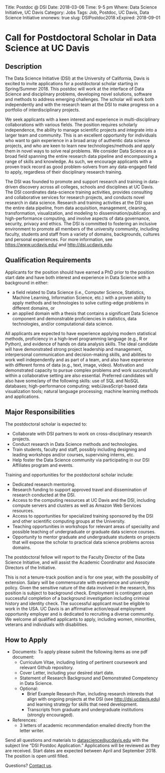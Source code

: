 Title: Postdoc @ DSI
Date: 2018-03-06
Time: 9-5 pm
Where: Data Science Initiative, UC Davis
Category: Jobs
Tags: Job, Postdoc, UC Davis, Data Science Initiative
xnonews: true
slug: DSIPostdoc2018
xExpired: 2018-09-01

# Call for Postdoctoral Scholar in Data Science at UC Davis

## Description

The Data Science Initiative (DSI) at the University of California, Davis is excited to invite applications for a postdoctoral scholar starting in Spring/Summer 2018. This postdoc will work at the interface of Data Science and disciplinary problems, developing novel solutions, software and methods to address emerging challenges. The scholar will work both independently and with the research team at the DSI to make progress on a portfolio of interdisciplinary projects. 

We seek applicants with a keen interest and experience in multi-disciplinary collaborations with various fields. The position requires scholarly independence, the ability to manage scientific projects and integrate into a larger team and community. This is an excellent opportunity for individuals who want to gain experience in a broad array of authentic data science projects, and who are keen to learn new technologies/methods and apply them in novel ways to solve real problems. We consider Data Science as a broad field spanning the entire research data pipeline and encompassing a range of skills and knowledge. As such, we encourage applicants with a proven track record as good problem-solvers from any data-engaged field to apply, regardless of their disciplinary research training.

The DSI was founded to promote and support research and training in data-driven discovery across all colleges, schools and disciplines at UC Davis. The DSI coordinates data-science training activities, provides consulting and collaborative services for research projects, and conducts novel research in data science. Research and training activities at the DSI span the entire data pipeline, from data acquisition, management, cleaning, transformation, visualization, and modeling to dissemination/publication and high-performance computing, and involve aspects of data governance, security, privacy and ethics. The DSI is committed to fostering an inclusive environment to promote all members of the university community, including faculty, students and staff from a variety of domains, backgrounds, cultures and personal experiences. For more information, see https://www.ucdavis.edu/ and http://dsi.ucdavis.edu.

## Qualification Requirements
Applicants for the position should have earned a PhD prior to the position start date and have both interest and experience in Data Science with a background in either:
*	a field related to Data Science (i.e., Computer Science, Statistics, Machine Learning, Information Science, etc.) with a proven ability to apply methods and technologies to solve cutting-edge problems in different domains, or
*	an applied domain with a thesis that contains a significant Data Science component and demonstrable proficiencies in statistics, data technologies, and/or computational data science.

All applicants are expected to have experience applying modern statistical methods, proficiency in a high-level programming language (e.g., R or Python), and evidence of hands on data analysis skills. The ideal candidate will have demonstrated strong project leadership and management, interpersonal communication and decision-making skills, and abilities to work well independently and as part of a team, and also have experience with different forms of data (e.g., text, image, video). Motivation and demonstrated capacity to pursue complex problems and work successfully within a collaborative setting are also essential. Preferred candidates will also have some/any of the following skills: use of SQL and NoSQL databases; high-performance computing; web/JavaScript-based data visualization tools; natural language processing; machine learning methods and applications.

## Major Responsibilities
The postdoctoral scholar is expected to:
* Collaborate with DSI partners to work on cross-disciplinary research projects.
* Conduct research in Data Science methods and technologies.
* Train students, faculty and staff, possibly including designing and leading workshops and/or courses, supervising interns, etc.
* Help foster the Data Science community via participating in our DSI Affiliates program and events.

Training and opportunities for the postdoctoral scholar include:
* Dedicated research mentoring.
* Research funding to support approved travel and dissemination of research conducted at the DSI.
* Access to the computing resources at UC Davis and the DSI, including compute servers and clusters as well as Amazon Web Services resources.
* Access to opportunities for specialized training sponsored by the DSI and other scientific computing groups at the University.
* Teaching opportunities in workshops for relevant areas of speciality and possible teaching of undergraduate or graduate data science courses.
* Opportunity to mentor graduate and undergraduate students on projects that will expose the scholar to practical data science problems across domains.

The postdoctoral fellow will report to the Faculty Director of the Data Science Initiative, and will assist the Academic Coordinator and Associate Directors of the Initiative. 

This is not a tenure-track position and is for one year, with the possibility of extension. Salary will be commensurate with experience and university policy. Given the sensitive nature of the data involved in the research, this position is subject to background check. Employment is contingent upon successful completion of a background investigation including criminal history and identity check. The successful applicant must be eligible to work in the USA. UC Davis is an affirmative action/equal employment opportunity employer and is dedicated to recruiting a diverse community. We welcome all qualified applicants to apply, including women, minorities, veterans and individuals with disabilities.

## How to Apply
* Documents: To apply please submit the following items as one pdf document:
	* Curriculum Vitae, including listing of pertinent coursework and relevant Github repository.
	* Cover Letter, including your desired start date.
	* Statement of Research Background and Demonstrated Competency in Data Science.
	* Optional:
		* Brief Example Research Plan, including research interests that align with ongoing projects at the DSI (see http://dsi.ucdavis.edu) and learning strategy for skills that need development. 
		* Transcripts from graduate and undergraduate institutions (strongly encouraged).
* References:
	* 3 letters of academic recommendation emailed directly from the letter writer.

Send all questions and materials to [datascience@ucdavis.edu](mailto:datascience@ucdavis.edu) with the subject line “DSI Postdoc Application.” Applications will be reviewed as they are received. Start dates are expected between April and September 2018.  The position is open until filled. 
	
Questions? [Contact us](mailto:datascience@ucdavis.edu).